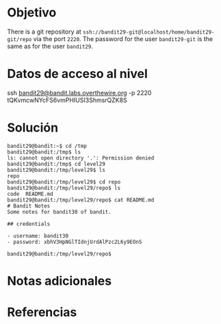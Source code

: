 # Objetivo
There is a git repository at `ssh://bandit29-git@localhost/home/bandit29-git/repo` via the port `2220`. The password for the user `bandit29-git` is the same as for the user `bandit29`.

# Datos de acceso al nivel
ssh bandit29@bandit.labs.overthewire.org -p 2220
tQKvmcwNYcFS6vmPHIUSI3ShmsrQZK8S


# Solución
```
bandit29@bandit:~$ cd /tmp
bandit29@bandit:/tmp$ ls
ls: cannot open directory '.': Permission denied
bandit29@bandit:/tmp$ cd level29
bandit29@bandit:/tmp/level29$ ls
repo
bandit29@bandit:/tmp/level29$ cd repo
bandit29@bandit:/tmp/level29/repo$ ls
code  README.md
bandit29@bandit:/tmp/level29/repo$ cat README.md
# Bandit Notes
Some notes for bandit30 of bandit.

## credentials

- username: bandit30
- password: xbhV3HpNGlTIdnjUrdAlPzc2L6y9EOnS

bandit29@bandit:/tmp/level29/repo$
```

# Notas adicionales
 

# Referencias